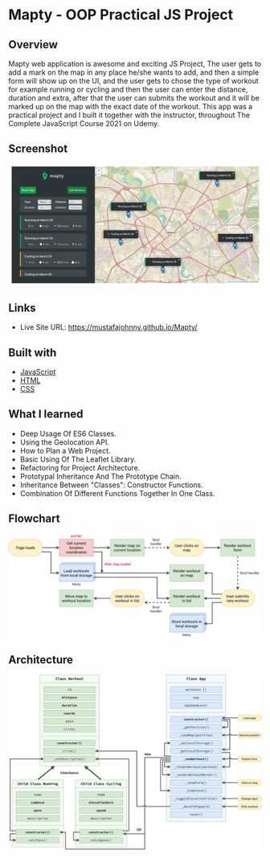 # Mapty - OOP Practical JS Project

## Overview
Mapty web application is awesome and exciting JS Project, The user gets to add a mark on the map in any place he/she wants to add, and then a simple form will show up on the UI, and the user gets to chose the type of workout for example running or cycling and then the user can enter the distance, duration and extra, after that the user can submits the workout and it will be marked up on the map with the exact date of the workout. This app was a practical project and I built it together with the instructor, throughout The Complete JavaScript Course 2021 on Udemy. 

## Screenshot
![screenshot](https://github.com/MustafaJohnny/Mapty/blob/master/screenshot.jpg?raw=true)

## Links

- Live Site URL: https://mustafajohnny.github.io/Mapty/


## Built with

- [JavaScript](https://developer.mozilla.org/en-US/docs/Web/JavaScript)
- [HTML](https://developer.mozilla.org/en-US/docs/Web/HTML)
- [CSS](https://developer.mozilla.org/en-US/docs/Web/CSS)



## What I learned

- Deep Usage Of ES6 Classes.
- Using the Geolocation API.
- How to Plan a Web Project.
- Basic Using Of The Leaflet Library.
- Refactoring for Project Architecture.
- Prototypal Inheritance And The Prototype Chain.
- Inheritance Between "Classes": Constructor Functions.
- Combination Of Different Functions Together In One Class.


## Flowchart
![screenshot](https://github.com/MustafaJohnny/Mapty/blob/master/flowchart.png?raw=true)

## Architecture
![screenshot](https://github.com/MustafaJohnny/Mapty/blob/master/architecture.png?raw=true)
